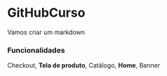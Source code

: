 # GitHubCurso

Vamos criar um markdown 

### Funcionalidades

Checkout, __Tela de produto__, Catálogo, **Home**, Banner